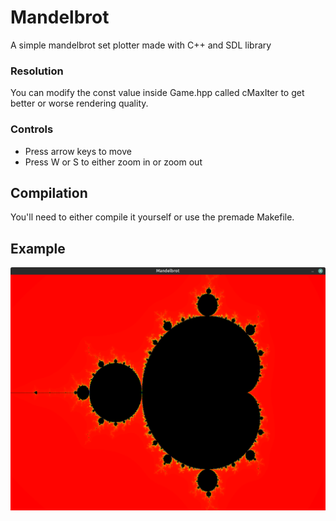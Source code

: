 # Mandelbrot
A simple mandelbrot set plotter made with C++ and SDL library

### Resolution 
You can modify the const value inside Game.hpp called cMaxIter to get better or worse rendering quality.

### Controls
- Press arrow keys to move
- Press W or S to either zoom in or zoom out

## Compilation
You'll need to either compile it yourself or use the premade Makefile.

## Example
![My Image](img/mandelbrot.png)
